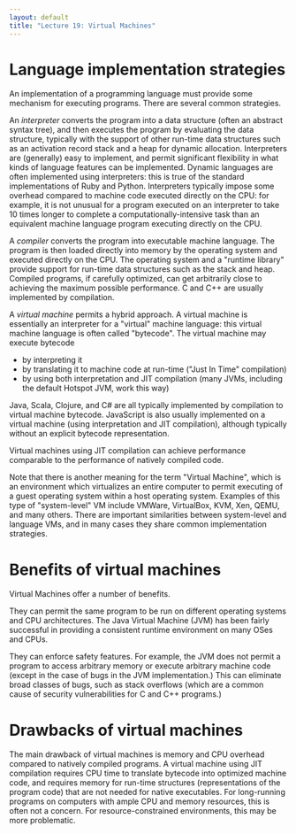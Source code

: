 ```yaml
---
layout: default
title: "Lecture 19: Virtual Machines"
---
```


# Language implementation strategies

An implementation of a programming language must provide some mechanism for executing programs.  There are several common strategies.

An *interpreter* converts the program into a data structure (often an abstract syntax tree), and then executes the program by evaluating the data structure, typically with the support of other run-time data structures such as an activation record stack and a heap for dynamic allocation.  Interpreters are (generally) easy to implement, and permit significant flexibility in what kinds of language features can be implemented.  Dynamic languages are often implemented using interpreters: this is true of the standard implementations of Ruby and Python.  Interpreters typically impose some overhead compared to machine code executed directly on the CPU: for example, it is not unusual for a program executed on an interpreter to take 10 times longer to complete a computationally-intensive task than an equivalent machine language program executing directly on the CPU.

A *compiler* converts the program into executable machine language.  The program is then loaded directly into memory by the operating system and executed directly on the CPU.  The operating system and a "runtime library" provide support for run-time data structures such as the stack and heap.  Compiled programs, if carefully optimized, can get arbitrarily close to achieving the maximum possible performance.  C and C++ are usually implemented by compilation.

A *virtual machine* permits a hybrid approach.  A virtual machine is essentially an interpreter for a "virtual" machine language: this virtual machine language is often called "bytecode".  The virtual machine may execute bytecode

* by interpreting it
* by translating it to machine code at run-time ("Just In Time" compilation)
* by using both interpretation and JIT compilation (many JVMs, including the default Hotspot JVM, work this way)

Java, Scala, Clojure, and C# are all typically implemented by compilation to virtual machine bytecode.  JavaScript is also usually implemented on a virtual machine (using interpretation and JIT compilation), although typically without an explicit bytecode representation.

Virtual machines using JIT compilation can achieve performance comparable to the performance of natively compiled code.

Note that there is another meaning for the term "Virtual Machine", which is an environment which virtualizes an entire computer to permit executing of a guest operating system within a host operating system.  Examples of this type of "system-level" VM include VMWare, VirtualBox, KVM, Xen, QEMU, and many others.  There are important similarities between system-level and language VMs, and in many cases they share common implementation strategies.

# Benefits of virtual machines

Virtual Machines offer a number of benefits.

They can permit the same program to be run on different operating systems and CPU architectures.  The Java Virtual Machine (JVM) has been fairly successful in providing a consistent runtime environment on many OSes and CPUs.

They can enforce safety features.  For example, the JVM does not permit a program to access arbitrary memory or execute arbitrary machine code (except in the case of bugs in the JVM implementation.)  This can eliminate broad classes of bugs, such as stack overflows (which are a common cause of security vulnerabilities for C and C++ programs.)

# Drawbacks of virtual machines

The main drawback of virtual machines is memory and CPU overhead compared to natively compiled programs.  A virtual machine using JIT compilation requires CPU time to translate bytecode into optimized machine code, and requires memory for run-time structures (representations of the program code) that are not needed for native executables.  For long-running programs on computers with ample CPU and memory resources, this is often not a concern.  For resource-constrained environments, this may be more problematic.

<!-- vim:set wrap: ­-->
<!-- vim:set linebreak: -->
<!-- vim:set nolist: -->
